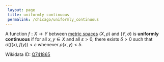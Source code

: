 ```yaml
---
 layout: page
 title: uniformly continuous
 permalink: /chicago/uniformly_continuous
---
```

A function $f:X\to Y$ between [metric spaces](https://defsmath.github.io/DefsMath/metric_space) $(X,\rho)$ and $(Y, \sigma)$ is **uniformly continuous** if for all $x,y \in X$ and all $\varepsilon > 0$, there exists $\delta > 0$ such that $\sigma(f(x), f(y)) < \varepsilon$ whenever $\rho(x,y) < \delta$.

Wikidata ID: [Q741865](https://www.wikidata.org/wiki/Q741865)